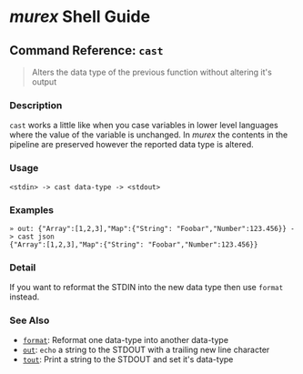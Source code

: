 # _murex_ Shell Guide

## Command Reference: `cast`

> Alters the data type of the previous function without altering it's output

### Description

`cast` works a little like when you case variables in lower level languages
where the value of the variable is unchanged. In _murex_ the contents in
the pipeline are preserved however the reported data type is altered.

### Usage

    <stdin> -> cast data-type -> <stdout>

### Examples

    » out: {"Array":[1,2,3],"Map":{"String": "Foobar","Number":123.456}} -> cast json
    {"Array":[1,2,3],"Map":{"String": "Foobar","Number":123.456}}

### Detail

If you want to reformat the STDIN into the new data type then use `format`
instead.

### See Also

* [`format`](../commands/format.md):
  Reformat one data-type into another data-type
* [`out`](../commands/out.md):
  `echo` a string to the STDOUT with a trailing new line character
* [`tout`](../commands/tout.md):
  Print a string to the STDOUT and set it's data-type